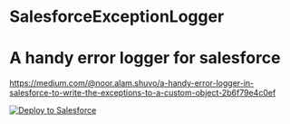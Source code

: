 # SalesforceExceptionLogger
# A handy error logger for salesforce


https://medium.com/@noor.alam.shuvo/a-handy-error-logger-in-salesforce-to-write-the-exceptions-to-a-custom-object-2b6f79e4c0ef

<a href="https://githubsfdeploy.herokuapp.com">
  <img alt="Deploy to Salesforce"
       src="https://raw.githubusercontent.com/afawcett/githubsfdeploy/master/deploy.png">
</a>


